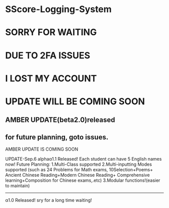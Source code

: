 # SScore-Logging-System

SORRY FOR WAITING
=============================================
DUE TO 2FA ISSUES
=============================================
I LOST MY ACCOUNT
=============================================
UPDATE WILL BE COMING SOON
=============================================
AMBER UPDATE(beta2.0)released
---------------------------------------------
for future planning, goto issues.
---------------------------------------------
AMBER UPDATE IS COMING SOON

UPDATE-Sep.6
alphaα1.1 Released!
Each student can have 5 English names now!
Future Planning:
1.Multi-Class supported
2.Multi-inputting Modes supported
(such as 24 Problems for Math exams,
10Selection+Poems+
Ancient Chinese Reading+Modern Chinese Reading+
Comprehensive learning+Composition for Chinese exams,.etc)
3.Modular functions!(easier to maintain)

---------------------------------------------
α1.0 Released!
sry for a long time waiting!
